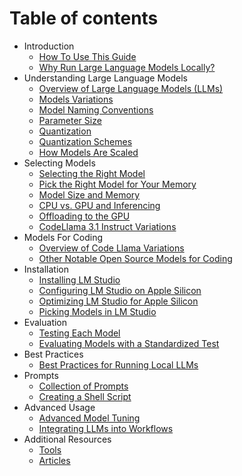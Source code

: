 # Table of contents

* Introduction
    * [How To Use This Guide](./01_introduction/01_01_how_to_use_this_guide.md)
    * [Why Run Large Language Models Locally?](./01_introduction/01_02_why_run_models_locally.md)
* Understanding Large Language Models
    * [Overview of Large Language Models (LLMs)](./02_understanding_large_language_models/02_01_overview_of_llms.md)
    * [Models Variations](./02_understanding_large_language_models/02_02_model_variations.md)
    * [Model Naming Conventions](./02_understanding_large_language_models/02_03_model_naming_conventions.md)
    * [Parameter Size](./02_understanding_large_language_models/02_04_parameter_size.md)
    * [Quantization](./02_understanding_large_language_models/02_05_quantization.md)
    * [Quantization Schemes](./02_understanding_large_language_models/02_06_quantization_schemes.md)
    * [How Models Are Scaled](./02_understanding_large_language_models/02_07_scaling_models.md)
* Selecting Models
    * [Selecting the Right Model](./03_selecting_models/03_01_selecting_the_right_model.md)
    * [Pick the Right Model for Your Memory](./03_selecting_models/03_02_pick_the_right_model_for_your_memory.md)
    * [Model Size and Memory](./03_selecting_models/03_03_model_size_and_memory.md)
    * [CPU vs. GPU and Inferencing](./03_selecting_models/03_04_cpu_vs_gpu_inferencing.md)
    * [Offloading to the GPU](./03_selecting_models/03_05_offloading_to_the_gpu.md)
    * [CodeLlama 3.1 Instruct Variations](./03_selecting_models/03_06_picking_code_llama_instruct_variations.md)
* Models For Coding
    * [Overview of Code Llama Variations](./04_models_for_coding/04_01_overview_of_code_llama_variations.md)
    * [Other Notable Open Source Models for Coding](./04_models_for_coding/04_02_other_open_source_coding_models.md)
* Installation
    * [Installing LM Studio](./05_installation/05_01_installing_lm_studio.md)
    * [Configuring LM Studio on Apple Silicon](./05_installation/05_02_configuring_lm_studio_on_apple_silicon.md)
    * [Optimizing LM Studio for Apple Silicon](./05_installation/05_03_optimizing_lm_studio_for_apple_silicon.md)
    * [Picking Models in LM Studio](./05_installation/05_04_picking_models_in_lm_studio.md)
* Evaluation
    * [Testing Each Model](./06_evaluation/06_01_testing_each_model.md)
    * [Evaluating Models with a Standardized Test](./06_evaluation/06_02_evaluating_models.md)
* Best Practices
    * [Best Practices for Running Local LLMs](./07_best_practices/07_01_best_practices_for_running_local_llms.md)
* Prompts
    * [Collection of Prompts](./08_prompts/08_01_collection_of_prompts.md)
    * [Creating a Shell Script](./08_prompts/08_02_example_create_shell_script.md)
* Advanced Usage
    * [Advanced Model Tuning](./09_advanced_usage/09_01_advanced_model_tuning.md)
    * [Integrating LLMs into Workflows](./09_advanced_usage/09_02_integrating_llms_into_workflows.md)
* Additional Resources
    * [Tools](./10_additional_resources/10_01_tools.md)
    * [Articles](./10_additional_resources/10_02_articles.md)
